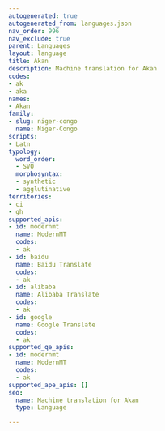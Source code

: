```yaml
---
autogenerated: true
autogenerated_from: languages.json
nav_order: 996
nav_exclude: true
parent: Languages
layout: language
title: Akan
description: Machine translation for Akan
codes:
- ak
- aka
names:
- Akan
family:
- slug: niger-congo
  name: Niger-Congo
scripts:
- Latn
typology:
  word_order:
  - SVO
  morphosyntax:
  - synthetic
  - agglutinative
territories:
- ci
- gh
supported_apis:
- id: modernmt
  name: ModernMT
  codes:
  - ak
- id: baidu
  name: Baidu Translate
  codes:
  - ak
- id: alibaba
  name: Alibaba Translate
  codes:
  - ak
- id: google
  name: Google Translate
  codes:
  - ak
supported_qe_apis:
- id: modernmt
  name: ModernMT
  codes:
  - ak
supported_ape_apis: []
seo:
  name: Machine translation for Akan
  type: Language

---
```


